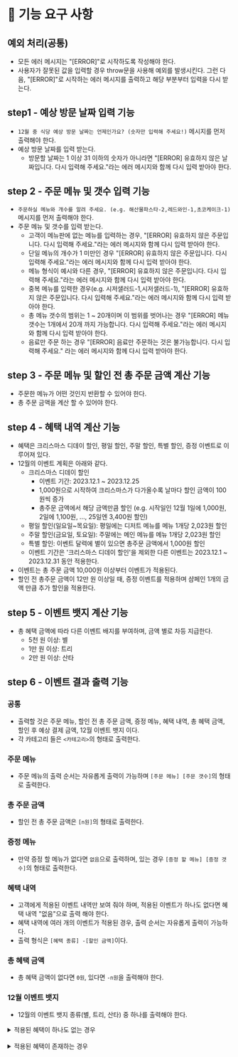 # 🚀 기능 요구 사항

## 예외 처리(공통)

- 모든 에러 메시지는 "[ERROR]"로 시작하도록 작성해야 한다.
- 사용자가 잘못된 값을 입력할 경우 throw문을 사용해 예외를 발생시킨다. 그런 다음, "[ERROR]"로 시작하는 에러 메시지를 출력하고 해당 부분부터 입력을 다시 받는다.

## step1 - 예상 방문 날짜 입력 기능

- `12월 중 식당 예상 방문 날짜는 언제인가요? (숫자만 입력해 주세요!)` 메시지를 먼저 출력해야 한다.
- 예상 방문 날짜를 입력 받는다.
  - 방문할 날짜는 1 이상 31 이하의 숫자가 아니라면 "[ERROR] 유효하지 않은 날짜입니다. 다시 입력해 주세요."라는 에러 메시지와 함께 다시 입력 받아야 한다.

## step 2 - 주문 메뉴 및 갯수 입력 기능

- `주문하실 메뉴와 개수를 알려 주세요. (e.g. 해산물파스타-2,레드와인-1,초코케이크-1)` 메시지를 먼저 출력해야 한다.
- 주문 메뉴 및 갯수를 입력 받는다.
  - 고객이 메뉴판에 없는 메뉴를 입력하는 경우, "[ERROR] 유효하지 않은 주문입니다. 다시 입력해 주세요."라는 에러 메시지와 함께 다시 입력 받아야 한다.
  - 단일 메뉴의 개수가 1 미만인 경우 "[ERROR] 유효하지 않은 주문입니다. 다시 입력해 주세요."라는 에러 메시지와 함께 다시 입력 받아야 한다.
  - 메뉴 형식이 예시와 다른 경우, "[ERROR] 유효하지 않은 주문입니다. 다시 입력해 주세요."라는 에러 메시지와 함께 다시 입력 받아야 한다.
  - 중복 메뉴를 입력한 경우(e.g. 시저샐러드-1,시저샐러드-1), "[ERROR] 유효하지 않은 주문입니다. 다시 입력해 주세요."라는 에러 메시지와 함께 다시 입력 받아야 한다.
  - 총 메뉴 갯수의 범위는 1 ~ 20개이며 이 범위를 벗어나는 경우 "[ERROR] 메뉴 갯수는 1개에서 20개 까지 가능합니다. 다시 입력해 주세요."라는 에러 메시지와 함께 다시 입력 받아야 한다.
  - 음료만 주문 하는 경우 "[ERROR] 음료만 주문하는 것은 불가능합니다. 다시 입력해 주세요." 라는 에러 메시지와 함께 다시 입력 받아야 한다.

## step 3 - 주문 메뉴 및 할인 전 총 주문 금액 계산 기능

- 주문한 메뉴가 어떤 것인지 반환할 수 있어야 한다.
- 총 주문 금액을 계산 할 수 있어야 한다.

## step 4 - 혜택 내역 계산 기능

- 혜택은 크리스마스 디데이 할인, 평일 할인, 주말 할인, 특별 할인, 증정 이벤트로 이루어져 있다.
- 12월의 이벤트 계획은 아래와 같다.
  - 크리스마스 디데이 할인
    - 이벤트 기간: 2023.12.1 ~ 2023.12.25
    - 1,000원으로 시작하여 크리스마스가 다가올수록 날마다 할인 금액이 100원씩 증가
    - 총주문 금액에서 해당 금액만큼 할인
      (e.g. 시작일인 12월 1일에 1,000원, 2일에 1,100원, ..., 25일엔 3,400원 할인)
  - 평일 할인(일요일~목요일): 평일에는 디저트 메뉴를 메뉴 1개당 2,023원 할인
  - 주말 할인(금요일, 토요일): 주말에는 메인 메뉴를 메뉴 1개당 2,023원 할인
  - 특별 할인: 이벤트 달력에 별이 있으면 총주문 금액에서 1,000원 할인
  - 이벤트 기간은 '크리스마스 디데이 할인'을 제외한 다른 이벤트는 2023.12.1 ~ 2023.12.31 동안 적용한다.
- 이벤트는 총 주문 금액 10,000원 이상부터 이벤트가 적용된다.
- 할인 전 총주문 금액이 12만 원 이상일 때, 증정 이벤트를 적용하며 샴페인 1개의 금액 만큼 추가 할인을 적용한다.

## step 5 - 이벤트 뱃지 계산 기능

- 총 혜택 금액에 따라 다른 이벤트 배지를 부여하며, 금액 별로 차등 지급한다.
  - 5천 원 이상: 별
  - 1만 원 이상: 트리
  - 2만 원 이상: 산타

## step 6 - 이벤트 결과 출력 기능

### 공통

- 출력할 것은 주문 메뉴, 할인 전 총 주문 금액, 증정 메뉴, 혜택 내역, 총 혜택 금액, 할인 후 예상 결제 금액, 12월 이벤트 뱃지 이다.
- 각 카테고리 들은 `<카테고리>`의 형태로 출력한다.

### 주문 메뉴

- 주문 메뉴의 출력 순서는 자유롭게 출력이 가능하며 `[주문 메뉴] [주문 갯수]`의 형태로 출력한다.

### 총 주문 금액

- 할인 전 총 주문 금액은 `[n원]`의 형태로 출력한다.

### 증정 메뉴

- 만약 증정 할 메뉴가 없다면 `없음`으로 출력하며, 있는 경우 `[증정 할 메뉴] [증정 갯수]`의 형태로 출력한다.

### 혜택 내역

- 고객에게 적용된 이벤트 내역만 보여 줘야 하며, 적용된 이벤트가 하나도 없다면 혜택 내역 "없음"으로 출력 해야 한다.
- 혜택 내역에 여러 개의 이벤트가 적용된 경우, 출력 순서는 자유롭게 출력이 가능하다.
- 출력 형식은 `[혜택 종류] -[할인 금액]`이다.

### 총 혜택 금액

- 총 혜택 금액이 없다면 `0원`, 있다면 `-n원`을 출력해야 한다.

### 12월 이벤트 뱃지

- 12월의 이벤트 뱃지 종류(별, 트리, 산타) 중 하나를 출력해야 한다.

<details>

<summary>  적용된 혜택이 하나도 없는 경우 </summary>

```plain text
12월 26일에 우테코 식당에서 받을 이벤트 혜택 미리 보기!

<주문 메뉴>
타파스 1개
제로콜라 1개

<할인 전 총주문 금액>
8,500원

<증정 메뉴>
없음

<혜택 내역>
없음

<총혜택 금액>
0원

<할인 후 예상 결제 금액>
8,500원

<12월 이벤트 배지>
없음
```

</details>

<br/>

<details>

<summary> 적용된 혜택이 존재하는 경우 </summary>

```plain text
/<주문 메뉴>
티본스테이크 1개
바비큐립 1개
초코케이크 2개
제로콜라 1개

<할인 전 총주문 금액>
142,000원

<증정 메뉴>
샴페인 1개

<혜택 내역>
크리스마스 디데이 할인: -1,200원
평일 할인: -4,046원
특별 할인: -1,000원
증정 이벤트: -25,000원

<총혜택 금액>
-31,246원

<할인 후 예상 결제 금액>
135,754원

<12월 이벤트 배지>
산타
```

</details>
